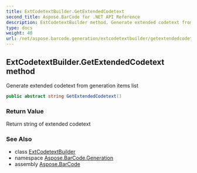 ```yaml
---
title: ExtCodetextBuilder.GetExtendedCodetext
second_title: Aspose.BarCode for .NET API Reference
description: ExtCodetextBuilder method. Generate extended codetext from generation items list
type: docs
weight: 40
url: /net/aspose.barcode.generation/extcodetextbuilder/getextendedcodetext/
---
```

## ExtCodetextBuilder.GetExtendedCodetext method

Generate extended codetext from generation items list

```csharp
public abstract string GetExtendedCodetext()
```

### Return Value

Return string of extended codetext

### See Also

* class [ExtCodetextBuilder](../)
* namespace [Aspose.BarCode.Generation](../../extcodetextbuilder/)
* assembly [Aspose.BarCode](../../../)


